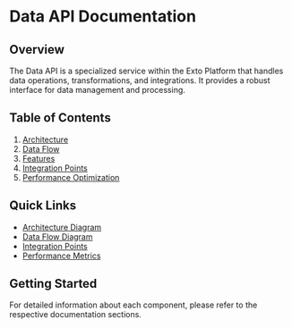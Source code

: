 # Data API Documentation

## Overview
The Data API is a specialized service within the Exto Platform that handles data operations, transformations, and integrations. It provides a robust interface for data management and processing.

## Table of Contents
1. [Architecture](./architecture.md)
2. [Data Flow](./data-flow.md)
3. [Features](./features.md)
4. [Integration Points](./integration.md)
5. [Performance Optimization](./performance.md)

## Quick Links
- [Architecture Diagram](./diagrams/architecture.png)
- [Data Flow Diagram](./diagrams/data-flow.png)
- [Integration Points](./diagrams/integration.png)
- [Performance Metrics](./diagrams/performance.png)

## Getting Started
For detailed information about each component, please refer to the respective documentation sections. 